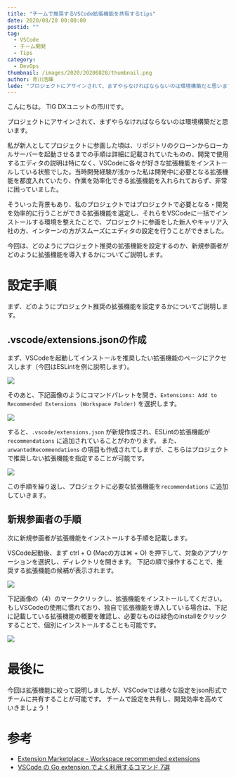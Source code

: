 ```yaml
---
title: "チームで推奨するVSCode拡張機能を共有するtips"
date: 2020/08/28 00:00:00
postid: ""
tag:
  - VSCode
  - チーム開発
  - Tips
category:
  - DevOps
thumbnail: /images/2020/20200828/thumbnail.png
author: 市川浩暉
lede: "プロジェクトにアサインされて、まずやらなければならないのは環境構築だと思います。私が新人としてプロジェクトに参画した頃は、リポジトリのクローンからローカルサーバーを起動させるまでの手順は詳細に記載されていたものの、開発で使用するエディタの説明は特になく、VSCodeに各々が好きな拡張機能をインストールしている状態でした。当時開発経験が浅かった私は開発中に必要となる拡張機能を都度入れていたり、作業を効率化できる拡張機能を入れられておらず、非常に困っていました。"
---
```

こんにちは。
TIG DXユニットの市川です。

プロジェクトにアサインされて、まずやらなければならないのは環境構築だと思います。

私が新人としてプロジェクトに参画した頃は、リポジトリのクローンからローカルサーバーを起動させるまでの手順は詳細に記載されていたものの、開発で使用するエディタの説明は特になく、VSCodeに各々が好きな拡張機能をインストールしている状態でした。当時開発経験が浅かった私は開発中に必要となる拡張機能を都度入れていたり、作業を効率化できる拡張機能を入れられておらず、非常に困っていました。

そういった背景もあり、私のプロジェクトではプロジェクトで必要となる・開発を効率的に行うことができる拡張機能を選定し、それらをVSCodeに一括でインストールする環境を整えたことで、プロジェクトに参画をした新人やキャリア入社の方、インターンの方がスムーズにエディタの設定を行うことができました。

今回は、どのようにプロジェクト推奨の拡張機能を設定するのか、新規参画者がどのように拡張機能を導入するかについてご説明します。

# 設定手順

まず、どのようにプロジェクト推奨の拡張機能を設定するかについてご説明します。

## .vscode/extensions.jsonの作成

まず、VSCodeを起動してインストールを推奨したい拡張機能のページにアクセスします（今回はESLintを例に説明します）。

<img src="/images/2020/20200828/image.png" loading="lazy">

そのあと、下記画像のようにコマンドパレットを開き、`Extensions: Add to Recommended Extensions (Workspace Folder)` を選択します。

<img src="/images/2020/20200828/image_2.png" loading="lazy">

すると、`.vscode/extensions.json` が新規作成され、ESLintの拡張機能が`recommendations` に追加されていることがわかります。
また、`unwantedRecommendations` の項目も作成されてしますが、こちらはプロジェクトで推奨しない拡張機能を指定することが可能です。

<img src="/images/2020/20200828/image_3.png" loading="lazy">

この手順を繰り返し、プロジェクトに必要な拡張機能を`recommendations` に追加していきます。

## 新規参画者の手順

次に新規参画者が拡張機能をインストールする手順を記載します。

VSCode起動後、まず ctrl + O (Macの方は⌘ + O) を押下して、対象のアプリケーションを選択し、ディレクトリを開きます。
下記の順で操作することで、推奨する拡張機能の候補が表示されます。

<img src="/images/2020/20200828/recommended.png" loading="lazy">

下記画像の（4）のマーククリックし、拡張機能をインストールしてください。
もしVSCodeの使用に慣れており、独自で拡張機能を導入している場合は、下記に記載している拡張機能の概要を確認し、必要なものは緑色のinstallをクリックすることで、個別にインストールすることも可能です。

<img src="/images/2020/20200828/extension_install.png" class="img-middle-size" loading="lazy">

# 最後に

今回は拡張機能に絞って説明しましたが、VSCodeでは様々な設定をjson形式でチームに共有することが可能です。
チームで設定を共有し、開発効率を高めていきましょう！

# 参考

* [Extension Marketplace - Workspace recommended extensions](https://code.visualstudio.com/docs/editor/extension-gallery#_workspace-recommended-extensions)
* [VSCode の Go extension でよく利用するコマンド 7選](/articles/20200707/)
